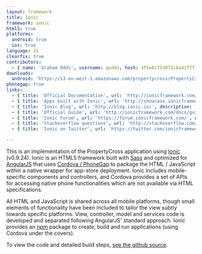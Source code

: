 ```yaml
---
layout: framework
title: Ionic
framework: ionic
html5: true
platforms:
  android: true
  ios: true
language: JS
clearfix: true
contributors:
  - { name: 'Graham Odds', username: godds, hash: 3f5e6c753071c6a41f7f1dbb89daeb3b }
downloads:
  android: 'https://s3-eu-west-1.amazonaws.com/propertycross/PropertyCross-ionic-initial.apk'
phonegap: true
links:
  - { title: 'Official Documentation', url: 'http://ionicframework.com/docs/', description: '- Detailed documentation giving a comprehensive overview of the framework.' }
  - { title: 'Apps built with Ionic', url: 'http://showcase.ionicframework.com/', description: '- A showcase of apps built using Ionic.' }
  - { title: 'Ionic Blog', url: 'http://blog.ionic.io/', description: '- A regularly updated blog with information about new releases and Ionic features.' }
  - { title: 'Official Guide', url: 'http://ionicframework.com/docs/guide/', description: '- A detailed guide providing information on a wide variety of Ionic topics.' }
  - { title: 'Ionic Forum', url: 'https://forum.ionicframework.com/', description: '- An excellent platform to ask and answer questions about Ionic.' }
  - { title: 'Stackoverflow questions', url: 'http://stackoverflow.com/questions/tagged/ionic-framework', description: '- Stackoverflow questions and answers relating to Ionic.' }
  - { title: 'Ionic on Twitter', url: 'https://twitter.com/ionicframework', description: '- Provides regular updates on the future of the project and useful Ionic articles.' }

---
```


This is an implementation of the PropertyCross application using [Ionic](http://ionicframework.com) (v0.9.24).  Ionic is an HTML5 framework built with [Sass](http://sass-lang.com) and optimized for [AngularJS](http://angularjs.org) that uses [Cordova / PhoneGap](http://phonegap.com) to package the HTML / JavaScript within a native wrapper for app-store deployment.  Ionic includes mobile-specific components and controllers, and Cordova provides a set of APIs for accessing native phone functionalities which are not available via HTML specifications.

All HTML and JavaScript is shared across all mobile platforms, though small elements of functionality have been included to tailor the view subtly towards specific platforms.  View, controller, model and services code is developed and separated following AngularJS' standard approach.  Ionic provides an [npm](http://www.npmjs.org) package to create, build and run applications (using Cordova under the covers).


To view the code and detailed build steps, <a href='{{ site.githuburl }}/tree/master/ionic'>see the github source</a>.
